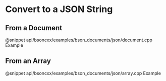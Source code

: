 # Convert to a JSON String

## From a Document

@snippet api/bsoncxx/examples/bson_documents/json/document.cpp Example

## From an Array

@snippet api/bsoncxx/examples/bson_documents/json/array.cpp Example
